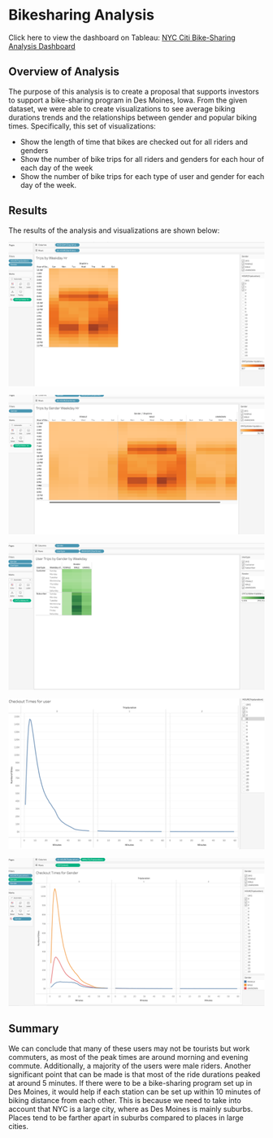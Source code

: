 # Bikesharing Analysis
Click here to view the dashboard on Tableau: [NYC Citi Bike-Sharing Analysis Dashboard](https://public.tableau.com/views/NYC-BikeSharingDashboard/Dashboard1?:language=en-US&:display_count=n&:origin=viz_share_link)

## Overview of Analysis
The purpose of this analysis is to create a proposal that supports investors to support a bike-sharing program in Des Moines, Iowa. From the given dataset, we were able to create visualizations to see average biking durations trends and the relationships between gender and popular biking times. Specifically, this set of visualizations: 

* Show the length of time that bikes are checked out for all riders and genders
* Show the number of bike trips for all riders and genders for each hour of each day of the week
* Show the number of bike trips for each type of user and gender for each day of the week.

## Results
The results of the analysis and visualizations are shown below:


![Trips per Hour by Weekday](https://github.com/vijaycse/NYCCitiBike-SharingAnalysis/blob/master/resources/TripsByWeekdayPerHr.png)

![Trips per Weekday by Gender](https://github.com/vijaycse/NYCCitiBike-SharingAnalysis/blob/master/resources/TripsByGenderByWeekdayHr.png)

![User_Trips_Weekday by Gender](https://github.com/vijaycse/NYCCitiBike-SharingAnalysis/blob/master/resources/UserTripsByGenderWeekday.png)

![Checkout Times by Users](https://github.com/vijaycse/NYCCitiBike-SharingAnalysis/blob/master/resources/CheckoutTimesByUser.png)

![Checkout Times by Gender](https://github.com/vijaycse/NYCCitiBike-SharingAnalysis/blob/master/resources/CheckoutTimesByGender.png)

## Summary
We can conclude that many of these users may not be tourists but work commuters, as most of the peak times are around morning and evening commute. Additionally, a majority of the users were male riders. Another significant point that can be made is that most of the ride durations peaked at around 5 minutes. If there were to be a bike-sharing program set up in Des Moines, it would help if each station can be set up within 10 minutes of biking distance from each other. This is because we need to take into account that NYC is a large city, where as Des Moines is mainly suburbs. Places tend to be farther apart in suburbs compared to places in large cities. 
